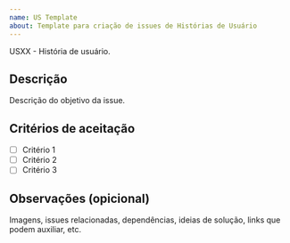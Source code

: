 ```yaml
---
name: US Template
about: Template para criação de issues de Histórias de Usuário
---
```


USXX - História de usuário.

## Descrição

Descrição do objetivo da issue.

## Critérios de aceitação

- [ ] Critério 1
- [ ] Critério 2
- [ ] Critério 3

## Observações (opicional)

Imagens, issues relacionadas, dependências, ideias de solução, links que podem auxiliar, etc.
